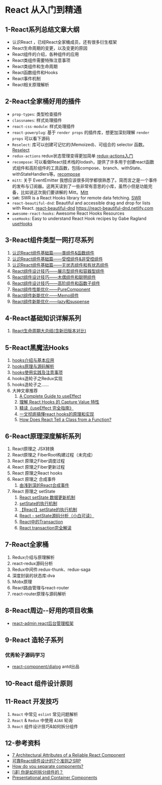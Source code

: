 # React 从入门到精通

## 1-React系列总结文章大纲

* 认识React ，已经React全家桶成员，还有很多衍生框架
* React生命周期的变更，以及变更的原因
* React组件的介绍，各种组件的应用
* React类组件需要特殊注意事项
* React类组件和生命周期
* React函数组件和Hooks
* React事件机制
* React相关原理解析

## 2-React全家桶好用的插件

* `prop-types`: 类型检查插件
* `classnames`: 样式处理插件
* `react-css-module`: 样式处理插件
* `react-powerplug`: 基于 `render props` 的插件库，想更加深刻理解 `render props` 可以看下源码
* `Reselect`: 库可以创建可记忆的(Memoized)、可组合的 selector 函数。[Reselect](https://github.com/reduxjs/reselect)
* `redux-actions` redux状态管理变得更加简单 [redux-actions入门](https://juejin.im/post/5b41641ef265da0f8202126d)
* `recompose`: 可以看做React技术栈的lodash，提供了许多用于创建react函数式组件和高阶组件的工具函数，包括compose、branch、withState、withStateHandlers等。[recompose](https://github.com/acdlite/recompose)
* `mitt`: 关于 EventEmitter 我想应该很多同学都很熟悉了。简而言之是一个事件的发布与订阅器。这两天读到了一些非常有意思的小库，虽然小但是功能完备，比如说这次我们要讲解的 Mitt。[Mitt](https://github.com/developit/mitt)
* `SWR`: SWR is a React Hooks library for remote data fetching. [SWR](https://github.com/zeit/swr)
* `react-beautiful-dnd`: Beautiful and accessible drag and drop for lists with React. [react-beautiful-dnd](https://github.com/atlassian/react-beautiful-dnd) https://react-beautiful-dnd.netlify.com
* `awesome-react-hooks`: Awesome React Hooks Resources
* `useHooks`: Easy to understand React Hook recipes by Gabe Ragland [useHooks](https://usehooks.com/)

## 3-React组件类型一网打尽系列

1. [认识React组件基础篇——类组件&函数组件][31]
2. [认识React组件基础篇——受控组件&非受控组件][32]
3. [认识React组件基础篇——无状态组件和有状态组件][33]
4. [React组件设计技巧——展示型组件和容器型组件][34]
5. [React组件设计技巧——木偶组件和聪明组件][35]
6. [React组件设计技巧——高阶组件和函数子组件][36]
7. [React组件性能优化——PureComponent][37]
8. [React组件新能优化——Memo组件][38]
9. [React组件新能优化——lazy和suspense][39]

## 4-React基础知识详解系列

1. [React生命周期大总结(含新旧版本对比)][41]

## 5-React黑魔法Hooks

1. [hooks介绍与基本应用][42]
2. [hooks原理与源码解析][43]
3. [hooks使用实践及注意事项][44]
4. hooks造轮子之Redux实现
5. hooks造轮子之……
6. 大神文章推荐
   1. [A Complete Guide to useEffect](https://overreacted.io/zh-hans/a-complete-guide-to-useeffect/)
   2. [理解 React Hooks 的 Capture Value 特性](https://segmentfault.com/a/1190000018685253)
   3. [精读《useEffect 完全指南》](https://segmentfault.com/a/1190000018639033)
   4. [一文彻底搞懂react hooks的原理和实现](https://juejin.cn/post/6844903975838285838)
   5. [How Does React Tell a Class from a Function?](https://overreacted.io/how-does-react-tell-a-class-from-a-function/)

## 6-React原理深度解析系列

1. React原理之 JSX转换
2. React原理之 FiberRoot构建过程（未完成）
3. React 原理之Fiber调度过程
4. React 原理之Fiber更新过程
5. React 原理之React hooks
6. React 原理之 合成事件
   1. [由浅到深的React合成事件](https://juejin.cn/post/6844903988794671117)
7. React 原理之 setState
   1. [React setState 数据更新机制](http://121.40.166.6/docs/advanced/react/setState.html)
   2. [setState的执行机制](https://johninch.github.io/Roundtable/Question-Bank/react/setState.html)
   3. [【React】setState的执行机制](https://github.com/swiftwind0405/blog/issues/60)
   4. [React - setState源码分析（小白可读）](https://juejin.cn/post/6844903573453537287)
   5. [React中的Transaction](https://oychao.github.io/2017/09/25/react/16_transaction/)
   6. [React transaction完全解读](https://segmentfault.com/a/1190000021303172)

## 7-React全家桶
1. Redux介绍与原理解析
1. react-redux源码分析
1. Redux中间件:redux-thunk、redux-saga
1. 深度封装的状态库:dva
1. Mobx原理
1. React路由管理与react-router
1. react-router原理与源码解析

## 8-React周边--好用的项目收集

* [react-admin react后台管理框架][1]

[1]: https://github.com/yezihaohao/react-admin

## 9-React 造轮子系列

### 优秀轮子源码学习
* [react-component/dialog](https://github.com/react-component/dialog) antd出品

## 10-React 组件设计原则

## 11-React 开发技巧

1. `React` 中常见 `eslint` 常见问题解析
2. `React` & `Redux` 中使用 `AJAX` 轮询
3. `React` 组件设计技巧&如何拆分组件

## 12-参考资料


* [7 Architectural Attributes of a Reliable React Component](https://dmitripavlutin.com/7-architectural-attributes-of-a-reliable-react-component)
* [可靠React组件设计的7个准则之SRP](https://juejin.im/post/5d4acb28e51d45620771f082)
* [How do you separate components?](https://reactarmory.com/answers/how-should-i-separate-components)
* [[译] 你是如何拆分组件的？](https://juejin.im/post/59aa7f8c6fb9a024747f13b7)
* [Presentational and Container Components](https://medium.com/@dan_abramov/smart-and-dumb-components-7ca2f9a7c7d0)


[31]: https://github.com/martinshao/Road-to-FullStack/blob/master/react/articles/component1.md
[32]: https://github.com/martinshao/Road-to-FullStack/blob/master/react/articles/component2.md
[33]: https://github.com/martinshao/Road-to-FullStack/blob/master/react/articles/component3.md
[34]: https://github.com/martinshao/Road-to-FullStack/blob/master/react/articles/component4.md
[35]: https://github.com/martinshao/Road-to-FullStack/blob/master/react/articles/component5.md
[36]: https://github.com/martinshao/Road-to-FullStack/blob/master/react/articles/component6.md
[37]: https://github.com/martinshao/Road-to-FullStack/blob/master/react/articles/component7.md
[38]: https://github.com/martinshao/Road-to-FullStack/blob/master/react/articles/component8.md
[39]: https://github.com/martinshao/Road-to-FullStack/blob/master/react/articles/component9.md

[41]: https://github.com/martinshao/Road-to-FullStack/blob/master/react/articles/about-lifecycle.md
[42]: https://github.com/martinshao/Road-to-FullStack/blob/master/react/articles/about-hooks1.md
[43]: https://github.com/martinshao/Road-to-FullStack/blob/master/react/articles/about-hooks2.md
[44]: https://github.com/martinshao/Road-to-FullStack/blob/master/react/articles/about-hooks3.md